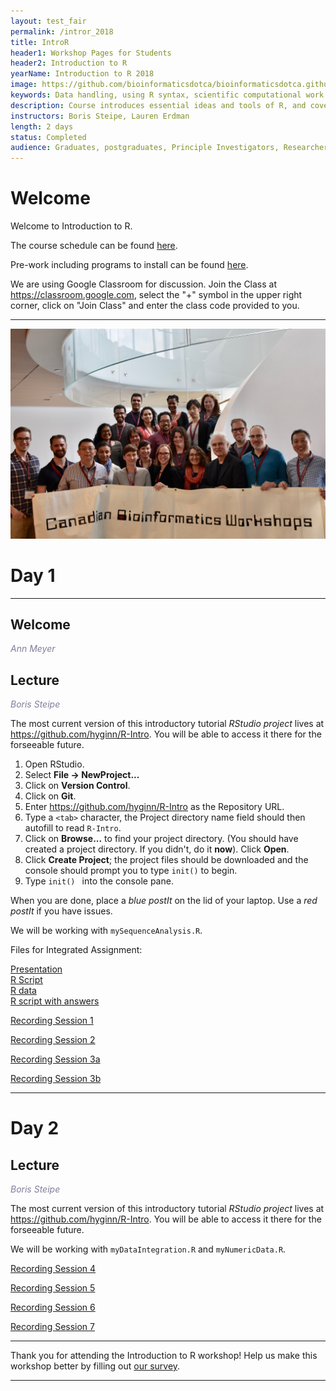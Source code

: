 ```yaml
---
layout: test_fair
permalink: /intror_2018
title: IntroR
header1: Workshop Pages for Students
header2: Introduction to R
yearName: Introduction to R 2018
image: https://github.com/bioinformaticsdotca/bioinformaticsdotca.github.io/blob/master/site_images/CBW_R_icon.jpg?raw=true
keywords: Data handling, using R syntax, scientific computational work
description: Course introduces essential ideas and tools of R, and covers statistical tests in R.
instructors: Boris Steipe, Lauren Erdman
length: 2 days
status: Completed
audience: Graduates, postgraduates, Principle Investigators, Researchers
---
```

# Welcome <a id="welcome"></a>

Welcome to Introduction to R.  

The course schedule can be found [here](https://bioinformaticsdotca.github.io/intror_2018_schedule). 

Pre-work including programs to install can be found [here](https://bioinformaticsdotca.github.io/intror_2018_prework).  

We are using Google Classroom for discussion. Join the Class at https://classroom.google.com, select the "+" symbol in the upper right corner, click on "Join Class" and enter the class code provided to you.

***

<img src="https://github.com/bioinformaticsdotca/IntroR_2018/blob/master/CBW-may-14-2018.jpg?raw=true" alt="Class Photo" width="750" />

# Day 1 <a id="day1"></a>

***

## Welcome

*<font color="#827e9c">Ann Meyer</font>*

## Lecture

*<font color="#827e9c">Boris Steipe</font>* 

The most current version of this introductory tutorial *RStudio project* lives at <https://github.com/hyginn/R-Intro>. You will be able to access it there for the forseeable future.  
  
1. Open RStudio.  
2. Select **File → NewProject...**  
3. Click on **Version Control**.  
4. Click on **Git**.  
5. Enter <https://github.com/hyginn/R-Intro> as the Repository URL.  
6. Type a `<tab>` character, the Project directory name field should then autofill to read `R-Intro`.  
7. Click on **Browse...** to find your project directory. (You should have created a project directory. If you didn't, do it **now**). Click **Open**.  
8. Click **Create Project**; the project files should be downloaded and the console should prompt you to type `init()` to begin.  
9. Type `init() ` into the console pane.  

When you are done, place a _blue postIt_ on the lid of your laptop. Use a _red postIt_ if you have issues.  

We will be working with `mySequenceAnalysis.R`.

Files for Integrated Assignment:

[Presentation](https://drive.google.com/a/bioinformatics.ca/file/d/1YOuaB4u5ujVbaO9tJ9NSZgk9xRGPrIDl/view?usp=sharing)  
[R Script](https://raw.githubusercontent.com/bioinformaticsdotca/IntroR_2018/master/Intro%20R%20Integrated%20Assignment%20ggplot2%20--%20script.R)  
[R data](https://github.com/bioinformaticsdotca/IntroR_2018/raw/master/MYC-let-7-ggplot-data.rds)  
[R script with answers](https://raw.githubusercontent.com/bioinformaticsdotca/IntroR_2018/master/Intro%20R%20Integrated%20Assignment%20ggplot2%20--%20master.R)  

[Recording Session 1](https://www.youtube.com/watch?v=Mo5H_T0x9OE&list=PL3izGL6oi0S-h3swgRWK7qSxMHMamHemY&index=1)

[Recording Session 2](https://www.youtube.com/watch?v=cMbzRHAqo-4&list=PL3izGL6oi0S-h3swgRWK7qSxMHMamHemY&index=2)

[Recording Session 3a](https://www.youtube.com/watch?v=a1MbmBfGels&list=PL3izGL6oi0S-h3swgRWK7qSxMHMamHemY&index=4)

[Recording Session 3b](https://www.youtube.com/watch?v=GG7g4bi0Ok0&index=3&list=PL3izGL6oi0S-h3swgRWK7qSxMHMamHemY)

***

# Day 2 <a id="day2"></a>

## Lecture

*<font color="#827e9c">Boris Steipe</font>* 

The most current version of this introductory tutorial *RStudio project* lives at <https://github.com/hyginn/R-Intro>. You will be able to access it there for the forseeable future.  

We will be working with `myDataIntegration.R` and `myNumericData.R`.  

[Recording Session 4](https://www.youtube.com/watch?v=XcpmkOVRBYo&index=5&list=PL3izGL6oi0S-h3swgRWK7qSxMHMamHemY)

[Recording Session 5](https://www.youtube.com/watch?v=1IelFGhDIko&list=PL3izGL6oi0S-h3swgRWK7qSxMHMamHemY&index=8)

[Recording Session 6](https://www.youtube.com/watch?v=3Ekgl8uNAzI&list=PL3izGL6oi0S-h3swgRWK7qSxMHMamHemY&index=6)

[Recording Session 7](https://www.youtube.com/watch?v=zG0BdMqWrhc&list=PL3izGL6oi0S-h3swgRWK7qSxMHMamHemY&index=7)

***

Thank you for attending the Introduction to R workshop! Help us make this workshop better by filling out [our survey](https://goo.gl/forms/UYKi2kppAdH8JCWS2). 

***
